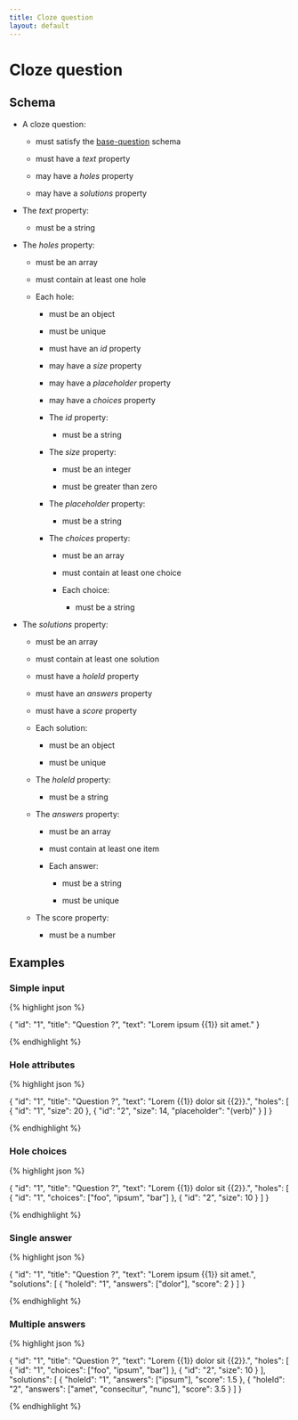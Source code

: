 ```yaml
---
title: Cloze question
layout: default
---
```


# Cloze question

## Schema

* A cloze question:

  * must satisfy the [base-question](base-question.html) schema

  * must have a *text* property

  * may have a *holes* property

  * may have a *solutions* property

* The *text* property:

  * must be a string

* The *holes* property:

  * must be an array

  * must contain at least one hole

  * Each hole:

    * must be an object

    * must be unique

    * must have an *id* property

    * may have a *size* property

    * may have a *placeholder* property

    * may have a *choices* property

    * The *id* property:

      * must be a string

    * The *size* property:

      * must be an integer

      * must be greater than zero

    * The *placeholder* property:

      * must be a string

    * The *choices* property:

      * must be an array

      * must contain at least one choice

      * Each choice:

        * must be a string

* The *solutions* property:

  * must be an array

  * must contain at least one solution

  * must have a *holeId* property

  * must have an *answers* property

  * must have a *score* property

  * Each solution:

    * must be an object

    * must be unique

  * The *holeId* property:

    * must be a string

  * The *answers* property:

    * must be an array

    * must contain at least one item

    * Each answer:

      * must be a string

      * must be unique

  * The score property:

    * must be a number

## Examples

### Simple input

{% highlight json %}

{
  "id": "1",
  "title": "Question ?",
  "text": "Lorem ipsum {{1}} sit amet."
}

{% endhighlight %}

### Hole attributes

{% highlight json %}

{
  "id": "1",
  "title": "Question ?",
  "text": "Lorem {{1}} dolor sit {{2}}.",
  "holes": [
    {
      "id": "1",
      "size": 20
    },
    {
      "id": "2",
      "size": 14,
      "placeholder": "(verb)"
    }
  ]
}

{% endhighlight %}

### Hole choices

{% highlight json %}

{
  "id": "1",
  "title": "Question ?",
  "text": "Lorem {{1}} dolor sit {{2}}.",
  "holes": [
    {
      "id": "1",
      "choices": ["foo", "ipsum", "bar"]
    },
    {
      "id": "2",
      "size": 10
    }
  ]
}

{% endhighlight %}

### Single answer

{% highlight json %}

{
  "id": "1",
  "title": "Question ?",
  "text": "Lorem ipsum {{1}} sit amet.",
  "solutions": [
    {
      "holeId": "1",
      "answers": ["dolor"],
      "score": 2
    }
  ]
}

{% endhighlight %}

### Multiple answers

{% highlight json %}

{
  "id": "1",
  "title": "Question ?",
  "text": "Lorem {{1}} dolor sit {{2}}.",
  "holes": [
    {
      "id": "1",
      "choices": ["foo", "ipsum", "bar"]
    },
    {
      "id": "2",
      "size": 10
    }
  ],
  "solutions": [
    {
      "holeId": "1",
      "answers": ["ipsum"],
      "score": 1.5
    },
    {
      "holeId": "2",
      "answers": ["amet", "consecitur", "nunc"],
      "score": 3.5
    }
  ]
}

{% endhighlight %}

